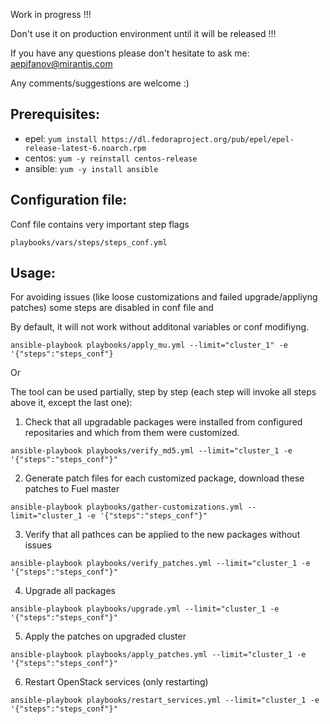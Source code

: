 
Work in progress !!!

Don't use it on production environment until it will be released !!!

If you have any questions please don't hesitate to ask me:
aepifanov@mirantis.com

Any comments/suggestions are welcome :)

Prerequisites:
--------------

- epel: `yum install https://dl.fedoraproject.org/pub/epel/epel-release-latest-6.noarch.rpm`
- centos: `yum -y reinstall centos-release`
- ansible: `yum -y install ansible`


Configuration file:
-------------------

Conf file contains very important step flags

`playbooks/vars/steps/steps_conf.yml`

Usage:
------

For avoiding issues (like loose customizations and failed upgrade/appliyng patches)
some steps are disabled in conf file and

By default, it will not work without additonal variables or conf modifiyng.

`ansible-playbook playbooks/apply_mu.yml --limit="cluster_1" -e '{"steps":"steps_conf"}`

Or

The tool can be used partially, step by step (each step will invoke all steps above it, except the last one):

1. Check that all upgradable packages were installed from configured repositaries and which from them were customized.

`ansible-playbook playbooks/verify_md5.yml --limit="cluster_1 -e '{"steps":"steps_conf"}"`

2. Generate patch files for each customized package, download these patches to Fuel master

`ansible-playbook playbooks/gather-customizations.yml --limit="cluster_1 -e '{"steps":"steps_conf"}"`

3. Verify that all pathces can be applied to the new packages without issues

`ansible-playbook playbooks/verify_patches.yml --limit="cluster_1 -e '{"steps":"steps_conf"}"`

4. Upgrade all packages

`ansible-playbook playbooks/upgrade.yml --limit="cluster_1 -e '{"steps":"steps_conf"}"`

5. Apply the patches on upgraded cluster

`ansible-playbook playbooks/apply_patches.yml --limit="cluster_1 -e '{"steps":"steps_conf"}"`

6. Restart OpenStack services (only restarting)

`ansible-playbook playbooks/restart_services.yml --limit="cluster_1 -e '{"steps":"steps_conf"}"`


